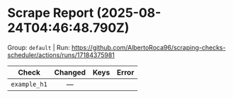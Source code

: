 # Scrape Report (2025-08-24T04:46:48.790Z)

Group: `default`  |  Run: https://github.com/AlbertoRoca96/scraping-checks-scheduler/actions/runs/17184375981

| Check | Changed | Keys | Error |
|---|:---:|:--|:--|
| `example_h1` | — |  |  |
